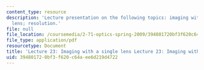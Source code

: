 ```yaml
---
content_type: resource
description: 'Lecture presentation on the following topics: imaging with a single
  lens; resolution.'
file: null
file_location: /coursemedia/2-71-optics-spring-2009/394801720bf3f620c64aee6d219d4722_MIT2_71S09_lec23.pdf
file_type: application/pdf
resourcetype: Document
title: 'Lecture 23: Imaging with a single lens Lecture 23: Imaging with a single lens'
uid: 39480172-0bf3-f620-c64a-ee6d219d4722
---
```

